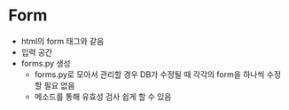 <h1>Form</h1>

* html의 form 태그와 같음
* 입력 공간
* forms.py 생성
  * forms.py로 모아서 관리할 경우 DB가 수정될 때 각각의 form을 하나씩 수정할 필요 없음
  * 메소드를 통해 유효성 검사 쉽게 할 수 있음